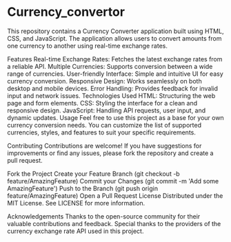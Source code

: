 # Currency_convertor
This repository contains a Currency Converter application built using HTML, CSS, and JavaScript. The application allows users to convert amounts from one currency to another using real-time exchange rates.

Features
Real-time Exchange Rates: Fetches the latest exchange rates from a reliable API.
Multiple Currencies: Supports conversion between a wide range of currencies.
User-friendly Interface: Simple and intuitive UI for easy currency conversion.
Responsive Design: Works seamlessly on both desktop and mobile devices.
Error Handling: Provides feedback for invalid input and network issues.
Technologies Used
HTML: Structuring the web page and form elements.
CSS: Styling the interface for a clean and responsive design.
JavaScript: Handling API requests, user input, and dynamic updates.
Usage
Feel free to use this project as a base for your own currency conversion needs. You can customize the list of supported currencies, styles, and features to suit your specific requirements.

Contributing
Contributions are welcome! If you have suggestions for improvements or find any issues, please fork the repository and create a pull request.

Fork the Project
Create your Feature Branch (git checkout -b feature/AmazingFeature)
Commit your Changes (git commit -m 'Add some AmazingFeature')
Push to the Branch (git push origin feature/AmazingFeature)
Open a Pull Request
License
Distributed under the MIT License. See LICENSE for more information.

Acknowledgements
Thanks to the open-source community for their valuable contributions and feedback.
Special thanks to the providers of the currency exchange rate API used in this project.
